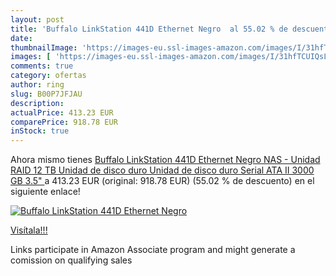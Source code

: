 ```yaml
---
layout: post
title: 'Buffalo LinkStation 441D Ethernet Negro  al 55.02 % de descuento'
date: 
thumbnailImage: 'https://images-eu.ssl-images-amazon.com/images/I/31hfTCUIQsL._SL200_.jpg'
images: [ 'https://images-eu.ssl-images-amazon.com/images/I/31hfTCUIQsL._SL200_.jpg' ]
comments: true
category: ofertas
author: ring
slug: B00P7JFJAU
description:
actualPrice: 413.23 EUR
comparePrice: 918.78 EUR
inStock: true
---
```


Ahora mismo tienes [Buffalo LinkStation 441D Ethernet Negro NAS - Unidad RAID  12 TB  Unidad de disco duro  Unidad de disco duro  Serial ATA II  3000 GB  3.5" ](https://www.amazon.es/dp/B00P7JFJAU/?tag=tolees-21) a 413.23 EUR (original: 918.78 EUR) (55.02 %  de descuento) en el siguiente enlace!

[![Buffalo LinkStation 441D Ethernet Negro ](https://images-eu.ssl-images-amazon.com/images/I/31hfTCUIQsL._SL200_.jpg)](https://www.amazon.es/dp/B00P7JFJAU/?tag=tolees-21)

[Visítala!!!](https://www.amazon.es/dp/B00P7JFJAU/?tag=tolees-21)

Links participate in Amazon Associate program and might generate a comission on qualifying sales
